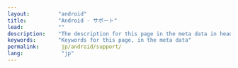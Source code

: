 ```yaml
---
layout:         "android"
title:          "Android - サポート"
lead:           ""
description:    "The description for this page in the meta data in header."
keywords:       "Keywords for this page, in the meta data"
permalink:       jp/android/support/
lang:            "jp"
---
```

